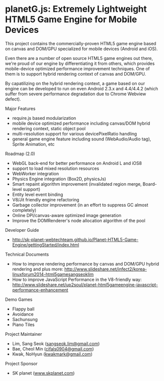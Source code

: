 planetG.js: Extremely Lightweight HTML5 Game Engine for Mobile Devices
========================

This project contains the commercially-proven HTML5 game engine based on canvas and DOM/GPU specialized for mobile devices (Android and iOS).

Even there are a number of open source HTML5 game engines out there, we're proud of our engine by differentiating it from others,
which provides mobile-device optimized performance improvement techniques.
One of them is to support hybrid rendering context of canvas and DOM/GPU.

By capatilizing on the hybrid rendering context, a game based on our engine can be developed to run on even Android 2.3.x and 4.4/4.4.2 (which suffer from severe performance degradation due to Chrome Webview defect).

Major Features
- require.js based modularization
- mobile device optimized performance including canvas/DOM hybrid rendering context, static object pool
- multi-resolution support for various devicePixelRatio handling
- general game engine feature including sound (WebAudio/Audio tag), Sprite Animation, etc

Roadmap (2.0)
- WebGL back-end for better performance on Android L and iOS8
- support to load mixed resolution resources
- WebWorker integration
- Physics Engine integration (Box2D, physicsJs)
- Smart repaint algorithm improvement (invalidated region merge, Board-level support)
- Entity level event binding
- V8/Jit friendly engine refactoring
- Garbage collector improvement (in an effort to suppress GC almost completely)
- Online DPI/canvas-aware optimized image generation
- Improve the DOMRenderer's node allocation algorithm of the pool

Developer Guide
- http://sk-planet-webtechteam.github.io/Planet-HTML5-Game-Engine/gettingStarted/index.html

Technical Documents
- How to improve rendering performance by canvas and DOM/GPU hybrid rendering and plus more: http://www.slideshare.net/infect2/korea-linuxforum2014-html5gamesangseoklim
- How to improve JavaScript Performance in the V8-friendly way: http://www.slideshare.net/up2soul/planet-html5gameengine-javascript-performance-enhancement

Demo Games
- Flappy ball
- Avoidance
- Sachunsung
- Piano Tiles

Project Maintainer
- Lim, Sang Seok (sangseok.lim@gmail.com)
- Bae, Cheol Min (cifals0904@gmail.com)
- Kwak, NoHyun (kwakmark@gmail.com)

Project Sponsor
- SK planet (www.skplanet.com)
